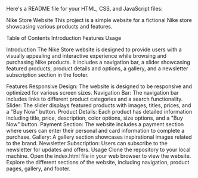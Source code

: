 
Here's a README file for your HTML, CSS, and JavaScript files:

Nike Store Website
This project is a simple website for a fictional Nike store showcasing various products and features.

Table of Contents
Introduction
Features
Usage

Introduction
The Nike Store website is designed to provide users with a visually appealing and interactive experience while browsing and purchasing Nike products. It includes a navigation bar, a slider showcasing featured products, product details and options, a gallery, and a newsletter subscription section in the footer.

Features
Responsive Design: The website is designed to be responsive and optimized for various screen sizes.
Navigation Bar: The navigation bar includes links to different product categories and a search functionality.
Slider: The slider displays featured products with images, titles, prices, and a "Buy Now" button.
Product Details: Each product has detailed information including title, price, description, color options, size options, and a "Buy Now" button.
Payment Section: The website includes a payment section where users can enter their personal and card information to complete a purchase.
Gallery: A gallery section showcases inspirational images related to the brand.
Newsletter Subscription: Users can subscribe to the newsletter for updates and offers.
Usage
Clone the repository to your local machine.
Open the index.html file in your web browser to view the website.
Explore the different sections of the website, including navigation, product pages, gallery, and footer.

